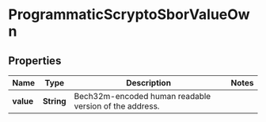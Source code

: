 

# ProgrammaticScryptoSborValueOwn


## Properties

| Name | Type | Description | Notes |
|------------ | ------------- | ------------- | -------------|
|**value** | **String** | Bech32m-encoded human readable version of the address. |  |



